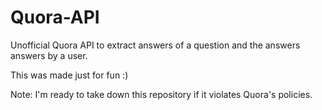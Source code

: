 Quora-API
=========

Unofficial Quora API to extract answers of a question and the answers answers by a user.

This was made just for fun :)

Note: I'm ready to take down this repository if it violates Quora's policies.
